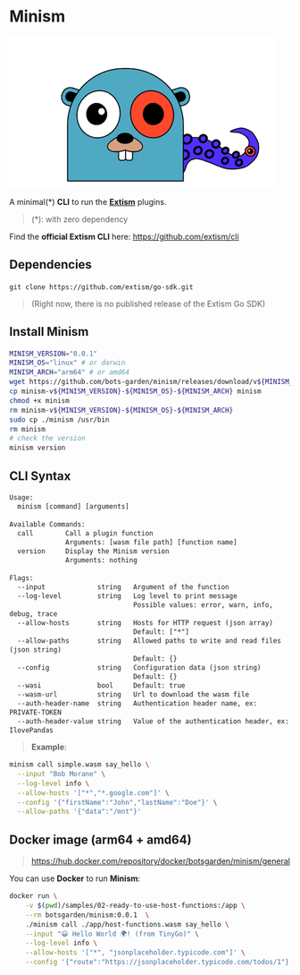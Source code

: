 # Minism

![Minism Gopher](minism.gopher.png "Minism Gopher")

A minimal(*) **CLI** to run the **[Extism](https://extism.org/)** plugins.

> (*): with zero dependency

Find the **official Extism CLI** here: https://github.com/extism/cli

## Dependencies

`git clone https://github.com/extism/go-sdk.git` 
>(Right now, there is no published release of the Extism Go SDK)

## Install Minism

```bash
MINISM_VERSION="0.0.1"
MINISM_OS="linux" # or darwin
MINISM_ARCH="arm64" # or amd64
wget https://github.com/bots-garden/minism/releases/download/v${MINISM_VERSION}/minism-v${MINISM_VERSION}-${MINISM_OS}-${MINISM_ARCH}
cp minism-v${MINISM_VERSION}-${MINISM_OS}-${MINISM_ARCH} minism
chmod +x minism
rm minism-v${MINISM_VERSION}-${MINISM_OS}-${MINISM_ARCH}
sudo cp ./minism /usr/bin
rm minism
# check the version
minism version
```

## CLI Syntax

```text
Usage:
  minism [command] [arguments]

Available Commands:
  call        Call a plugin function
              Arguments: [wasm file path] [function name]
  version     Display the Minism version
              Arguments: nothing

Flags:
  --input             string   Argument of the function
  --log-level         string   Log level to print message
                               Possible values: error, warn, info, debug, trace
  --allow-hosts       string   Hosts for HTTP request (json array) 
                               Default: ["*"]
  --allow-paths       string   Allowed paths to write and read files (json string) 
                               Default: {}
  --config            string   Configuration data (json string)
                               Default: {}
  --wasi              bool     Default: true
  --wasm-url          string   Url to download the wasm file
  --auth-header-name  string   Authentication header name, ex: PRIVATE-TOKEN
  --auth-header-value string   Value of the authentication header, ex: IlovePandas  
```


> **Example**:
```bash
minism call simple.wasm say_hello \
  --input "Bob Morane" \
  --log-level info \
  --allow-hosts '["*","*.google.com"]' \
  --config '{"firstName":"John","lastName":"Doe"}' \
  --allow-paths '{"data":"/mnt"}'
```

## Docker image (arm64 + amd64)

> https://hub.docker.com/repository/docker/botsgarden/minism/general

You can use **Docker** to run **Minism**:

```bash
docker run \
    -v $(pwd)/samples/02-ready-to-use-host-functions:/app \
    --rm botsgarden/minism:0.0.1  \
    ./minism call ./app/host-functions.wasm say_hello \
    --input "😀 Hello World 🌍! (from TinyGo)" \
    --log-level info \
    --allow-hosts '["*", "jsonplaceholder.typicode.com"]' \
    --config '{"route":"https://jsonplaceholder.typicode.com/todos/1"}'
```
